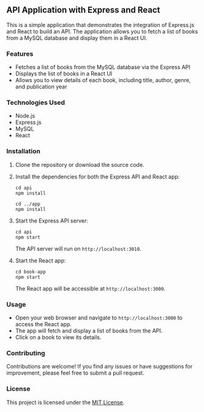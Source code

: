 ## API Application with Express and React

This is a simple application that demonstrates the integration of Express.js and React to build an API. The application allows you to fetch a list of books from a MySQL database and display them in a React UI.

### Features
- Fetches a list of books from the MySQL database via the Express API
- Displays the list of books in a React UI
- Allows you to view details of each book, including title, author, genre, and publication year

### Technologies Used
- Node.js
- Express.js
- MySQL
- React

### Installation
1. Clone the repository or download the source code.
2. Install the dependencies for both the Express API and React app:
   ```shell
   cd api
   npm install

   cd ../app
   npm install
   ```
3. Start the Express API server:
   ```shell
   cd api
   npm start
   ```
   The API server will run on `http://localhost:3010`.

4. Start the React app:
   ```shell
   cd book-app
   npm start
   ```
   The React app will be accessible at `http://localhost:3000`.

### Usage
- Open your web browser and navigate to `http://localhost:3000` to access the React app.
- The app will fetch and display a list of books from the API.
- Click on a book to view its details.

### Contributing
Contributions are welcome! If you find any issues or have suggestions for improvement, please feel free to submit a pull request.

### License
This project is licensed under the [MIT License](LICENSE).